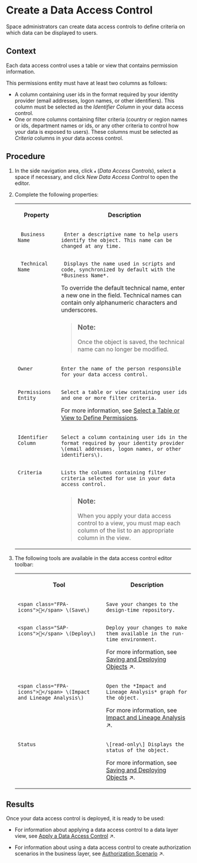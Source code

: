 <!-- loio5246328ec59045cb9c2aa693daee2557 -->

<link rel="stylesheet" type="text/css" href="../css/sap-icons.css"/>

# Create a Data Access Control

Space administrators can create data access controls to define criteria on which data can be displayed to users.



## Context

Each data access control uses a table or view that contains permission information.

This permissions entity must have at least two columns as follows:

-   A column containing user ids in the format required by your identity provider \(email addresses, logon names, or other identifiers\). This column must be selected as the *Identifier Column* in your data access control.
-   One or more columns containing filter criteria \(country or region names or ids, department names or ids, or any other criteria to control how your data is exposed to users\). These columns must be selected as *Criteria* columns in your data access control.



## Procedure

1.  In the side navigation area, click <span class="SAP-icons"></span> \(*Data Access Controls*\), select a space if necessary, and click *New Data Access Control* to open the editor.

2.  Complete the following properties:


    <table>
    <tr>
    <th valign="top">

    Property


    
    </th>
    <th valign="top">

    Description


    
    </th>
    </tr>
    <tr>
    <td valign="top">
    
         Business Name 


    
    </td>
    <td valign="top">
    
         Enter a descriptive name to help users identify the object. This name can be changed at any time. 


    
    </td>
    </tr>
    <tr>
    <td valign="top">
    
         Technical Name 


    
    </td>
    <td valign="top">
    
         Displays the name used in scripts and code, synchronized by default with the *Business Name*. 

    To override the default technical name, enter a new one in the field. Technical names can contain only alphanumeric characters and underscores.

    > ### Note:  
    > Once the object is saved, the technical name can no longer be modified.


    
    </td>
    </tr>
    <tr>
    <td valign="top">
    
        Owner


    
    </td>
    <td valign="top">
    
        Enter the name of the person responsible for your data access control.


    
    </td>
    </tr>
    <tr>
    <td valign="top">
    
        Permissions Entity


    
    </td>
    <td valign="top">
    
        Select a table or view containing user ids and one or more filter criteria. 

    For more information, see [Select a Table or View to Define Permissions](select-a-table-or-view-to-define-permissions-ffcae43.md).


    
    </td>
    </tr>
    <tr>
    <td valign="top">
    
        Identifier Column


    
    </td>
    <td valign="top">
    
        Select a column containing user ids in the format required by your identity provider \(email addresses, logon names, or other identifiers\).


    
    </td>
    </tr>
    <tr>
    <td valign="top">
    
        Criteria


    
    </td>
    <td valign="top">
    
        Lists the columns containing filter criteria selected for use in your data access control. 

    > ### Note:  
    > When you apply your data access control to a view, you must map each column of the list to an appropriate column in the view.


    
    </td>
    </tr>
    </table>
    
3.  The following tools are available in the data access control editor toolbar:


    <table>
    <tr>
    <th valign="top">

    Tool


    
    </th>
    <th valign="top">

    Description


    
    </th>
    </tr>
    <tr>
    <td valign="top">
    
        <span class="FPA-icons"></span> \(Save\)


    
    </td>
    <td valign="top">
    
        Save your changes to the design-time repository.


    
    </td>
    </tr>
    <tr>
    <td valign="top">
    
        <span class="SAP-icons"></span> \(Deploy\)


    
    </td>
    <td valign="top">
    
        Deploy your changes to make them available in the run-time environment. 

    For more information, see [Saving and Deploying Objects](https://help.sap.com/viewer/c8a54ee704e94e15926551293243fd1d/cloud/en-US/7c0b560e2cb94eea86219d78d87f9623.html "When you save an object, it is stored in the SAP Datasphere repository, which contains the design-time definitions of all your objects. When you deploy an object, you are creating a run-time version for use in the SAP Datasphere database.") :arrow_upper_right:.


    
    </td>
    </tr>
    <tr>
    <td valign="top">
    
        <span class="FPA-icons"></span> \(Impact and Lineage Analysis\)


    
    </td>
    <td valign="top">
    
        Open the *Impact and Lineage Analysis* graph for the object. 

    For more information, see [Impact and Lineage Analysis](https://help.sap.com/viewer/c8a54ee704e94e15926551293243fd1d/cloud/en-US/9da4892cb0e4427ab80ad8d89e6676b8.html "The Impact and Lineage Analysis diagram helps you to understand the lineage (or data provenance) of a selected object, along with its impacts - the objects that depend on it and that will be impacted by any changes that are made to it.") :arrow_upper_right:.


    
    </td>
    </tr>
    <tr>
    <td valign="top">
    
        Status


    
    </td>
    <td valign="top">
    
        \[read-only\] Displays the status of the object. 

    For more information, see [Saving and Deploying Objects](https://help.sap.com/viewer/c8a54ee704e94e15926551293243fd1d/cloud/en-US/7c0b560e2cb94eea86219d78d87f9623.html "When you save an object, it is stored in the SAP Datasphere repository, which contains the design-time definitions of all your objects. When you deploy an object, you are creating a run-time version for use in the SAP Datasphere database.") :arrow_upper_right:.


    
    </td>
    </tr>
    </table>
    



## Results

Once your data access control is deployed, it is ready to be used:

-   For information about applying a data access control to a data layer view, see [Apply a Data Access Control](https://help.sap.com/viewer/c8a54ee704e94e15926551293243fd1d/cloud/en-US/8f79fc80d6134a89a03837a205d340cd.html "You can apply one or more data access controls to a view to control the data that users will see based on the specified criteria.") :arrow_upper_right:.

-   For information about using a data access control to create authorization scenarios in the business layer, see [Authorization Scenario](https://help.sap.com/viewer/c8a54ee704e94e15926551293243fd1d/cloud/en-US/46d8c42e1b1f421c9735a7cbc6fdba60.html "Authorization scenarios allow modelers to define which data is relevant to a user&apos;s context. They are made available through business entities and can be used in consumption models for specific use-cases.") :arrow_upper_right:.


